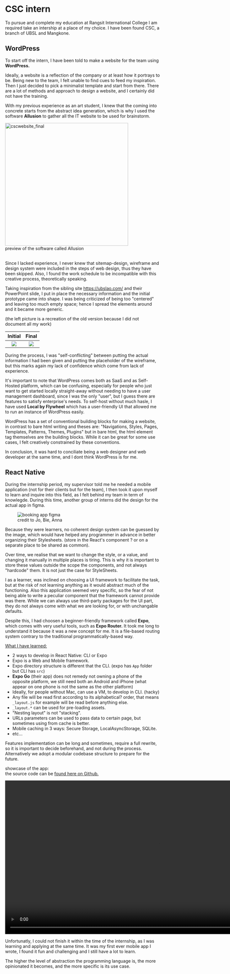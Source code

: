 # CSC intern
To pursue and complete my education at Rangsit International College I am required take an intership at a place of my choice. I have been found CSC, a branch of UBSL and Mangkone.


## WordPress
To start off the intern, I have been told to make a website for the team using **WordPress.**

Ideally, a website is a reflection of the company or at least how it portrays to be. Being new to the team, I felt unable to find cues to feed my inspiration. Then I just decided to pick a minimalist template and start from there. There are a lot of methods and approach to design a website, and I certainly did not have the training.

With my previous experience as an art student, I knew that the coming into concrete starts from the abstract idea generation, which is why I used the software **Allusion** to gather all the IT website to be used for brainstorm.

<img src="../img/moodboard.png" alt="cscwebsite_final" style="height: 400px; "/>
<br>
preview of the software called Allusion <br >
<br>

Since I lacked experience, I never knew that sitemap-design, wireframe and design system were included in the steps of web design, thus they have been skipped.
Also, I found the work schedule to be incompatible with this creative process, theoretically speaking.

Taking inspiration from the sibling site https://ubslao.com/ and their PowerPoint slide, I put in place the necessary information and the initial prototype came into shape. I was being criticized of being too "centered" and leaving too much empty space; hence I spread the elements around and it became more generic.

(the left picture is a recreation of the old version because I did not document all my work)

Initial                   |     Final
:-------------------------:|:-------------------------:
![](../img/cscwebsite_initial.jpeg)  |  ![](../img/cscwebsite_final.jpeg)



During the process, I was "self-conflicting" between putting the actual information I had been given and putting the placeholder of the wireframe, but this marks again my lack of confidence which come from lack of experience.

It's important to note that WordPress comes both as SaaS and as Self-Hosted platform, which can be confusing, especially for people who just want to get started locally straight-away without needing to have a user management dashboard, since I was the only "user", but I guess there are features to satisfy enterprise's needs. To self-host without much hasle, I have used **Local by Flywheel** which has a user-friendly UI that allowed me to run an instance of WordPress easily.

WordPress has a set of conventional building blocks for making a website, in contrast to bare html writing and theses are: "Navigations, Styles, Pages, Templates, Patterns, Themes, Plugins" but in bare html, the html element tag themselves are the building blocks. While it can be great for some use cases, I felt creatively constrained by these conventions.

In conclusion, it was hard to conciliate being a web designer and web developer at the same time, and I dont think WordPress is for me.

## React Native

During the internship period, my supervisor told me he needed a mobile application (not for their clients but for the team), I then took it upon myself to learn and inquire into this field, as I felt behind my team in term of knowlegde. During this time, another group of interns did the design for the actual app in figma.

<figure>
    <img src="../img/carbooking-figma.png"
         alt="booking app figma">
    <figcaption> credit to Jo, Bie, Anna </figcaption>
</figure>


Because they were learners, no coherent design system can be guessed by the image, which would have helped any programmer in advance in  better organizing their Stylesheets. (store in the React's component ? or on a separate place to be shared as common).

Over time, we realise that we want to change the style, or a value, and changing it manually in multiple places is tiring. This is why it is important to store these values outside the scope the components, and not always "hardcode" them. It is not just the case for StyleSheets.

I as a learner, was inclined on choosing a UI framework to facilitate the task, but at the risk of not learning anything as it would abstract much of the functioning. Also this application seemed very specific, so the fear of not being able to write a peculiar component that the framework cannot provide was there. While we can always use third-party packages for the UI part, they do not always come with what we are looking for, or with unchangable defaults.

Despite this, I had choosen a beginner-friendly framework called **Expo**, which comes with very useful tools, such as **Expo Router.** It took me long to understand it because it was a new concept for me. It is a file-based routing system contrary to the traditional programmatically-based way.

<ins> What I have learned: </ins>
- 2 ways to develop in React Native: CLI or Expo
- Expo is a Web and Mobile framework.
- Expo directory structure is different that the CLI. (expo has `App` folder but CLI has `src`)
- **Expo Go** (their app) does not remedy not owning a phone of the opposite platform, we still need both an Android and iPhone  (what appear on one phone is not the same as the other platform)
- Ideally, for people without Mac, can use a VM, to develop in CLI. (hacky)
- Any file will be read first according to its alphabetical? order, that means `_layout.js` for example will be read before anything else.
- `_layout.*` can be used for pre-loading assets.
- "Nesting layout" is not "stacking".
- URLs parameters can be used to pass data to certain page, but sometimes using from cache is better.
- Mobile caching in 3 ways: Secure Storage, LocalAsyncStorage, SQLite.
- etc...

Features implementation can be long and sometimes, require a full rewrite, so it is important to decide beforehand, and not during the process. Alternatively we adopt a modular codebase structure to prepare for the future.

showcase of the app: <br>
the source code can be [found here on Github.](https://github.com/athklmrc/carmobileappherelololol)


<video  height="500" controls>
  <source src="../vid/carmobileapp_showcase.mp4" type="video/mp4">
</video>


Unfortunatly, I could not finish it within the time of the internship, as I was learning and applying at the same time. It was my first ever mobile app I wrote, I found it fun and challenging and I still have a lot to learn.

The higher the level of abstraction the programming language is, the more opinionated it becomes, and the more specific is its use case.